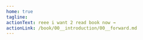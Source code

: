 ```yaml
---
home: true
tagline: 
actionText: reee i want 2 read book now →
actionLink: /book/00__introduction/00__forward.md
---
```

